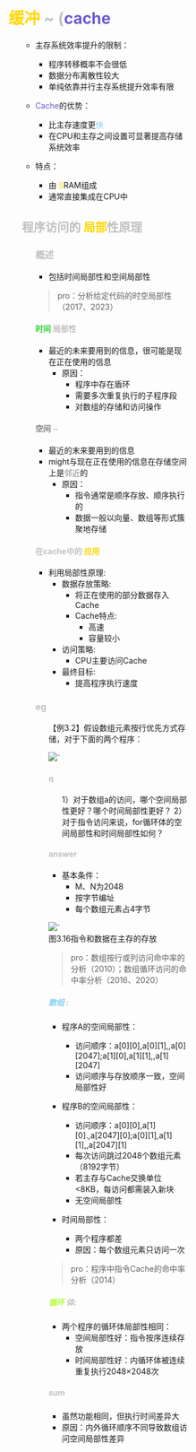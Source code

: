 <div style="float: left; width: 64%; padding: 1%;">

# <span style="color: Gold;">缓冲</span> <span style="color: silver;">~  (<span style="color: SlateBlue;">cache

<ul>

- 主存系统效率提升的限制：
  - 程序转移概率不会很低
  - 数据分布离散性较大
  - 单纯依靠并行主存系统提升效率有限

- <span style="color: SlateBlue;">Cache</span>的优势：
  - 比主存速度更<span style="color: LightSkyBlue;">快
  - 在CPU和主存之间设置可显著提高存储系统效率

- 特点：
  - 由 <span style="color: Gold;">S</span>RAM组成
  - 通常直接集成在CPU中

## <span style="color: silver;">程序访问的 <span style="color: Gold;">局部</span>性原理

<ul>

### <span style="color: silver;">概述
- 包括时间局部性和空间局部性

> pro：分析给定代码的时空局部性（2017、2023）

#### <span style="color: LimeGreen;">时间</span> <span style="color: silver;">局部性
- 最近的未来要用到的信息，很可能是现在正在使用的信息
  - 原因：
    - 程序中存在盾环
    - 需要多次重复执行的子程序段
    - 对数组的存储和访问操作

#### <span style="color: gray;">空间</span> <span style="color: silver;">~
- 最近的末来要用到的信息
- might与现在正在使用的信息在存储空间上是<span style="color: gray;">邻近</span>的
  - 原因：
    - 指令通常是顺序存放、顺序执行的
    - 数据一般以向量、数组等形式簇聚地存储

#### <span style="color: silver;">在cache中的 <span style="color: Gold;">应用
- 利用局部性原理:
  - 数据存放策略:
    - 将正在使用的部分数据存入Cache
    - Cache特点:
      - 高速
      - 容量较小
  - 访问策略:
    - CPU主要访问Cache
  - 最终目标:
    - 提高程序执行速度

### <span style="color: silver;">eg

<ul>

【例3.2】假设数组元素按行优先方式存储，对于下面的两个程序：

![](https://cdn-mineru.openxlab.org.cn/model-mineru/prod/b41550f0178bf3620106cb205eed357ec765a9ec70eeda1a5cf5cda98d67dbf0.jpg)`

#### <span style="color: silver;">q

<ul>

1）对于数组a的访问，哪个空间局部性更好？哪个时间局部性更好？
2）对于指令访问来说，for循环体的空间局部性和时间局部性如何？

</ul>

#### <span style="color: silver;">answer
- 基本条件：
  - M、N为2048
  - 按字节编址
  - 每个数组元素占4字节

![](https://cdn-mineru.openxlab.org.cn/model-mineru/prod/3beffe3fd561e33f22d27b23b7735f6b3805a9b89288a00b6514d0ad34b06ace.jpg)`  
图3.16指令和数据在主存的存放

> pro：数组按行或列访问命中率的分析（2010）；数组循环访问的命中率分析（2016、2020）

##### <span style="color: LightSkyBlue;">数组</span> <span style="color: silver;">:
- 程序A的空间局部性：
  - 访问顺序：a[0][0],a[0][1],,a[0][2047];a[1][0],a[1][1],,a[1][2047]
  - 访问顺序与存放顺序一致，空间局部性好

- 程序B的空间局部性：
  - 访问顺序：a[0][0],a[1][0].,a[2047][0];a[0][1],a[1][1],,a[2047][1]
  - 每次访问跳过2048个数组元素（8192字节）
  - 若主存与Cache交换单位<8KB，每访问都需装入新块
  - 无空间局部性

- 时间局部性：
  - 两个程序都差
  - 原因：每个数组元素只访问一次

> pro：程序中指令Cache的命中率分析（2014）

##### <span style="color: GreenYellow;">循环</span> <span style="color: silver;">体:
- 两个程序的循环体局部性相同：
  - 空间局部性好：指令按序连续存放
  - 时间局部性好：内循环体被连续重复执行2048×2048次

##### <span style="color: silver;">sum
- 虽然功能相同，但执行时间差异大
- 原因：内外循环顺序不同导致数组访问空间局部性差异

</ul>

</ul>
</div>
<div style="float: right; width: 26%; padding: 1%;">

</div>
<div style="clear: both;"></div>
